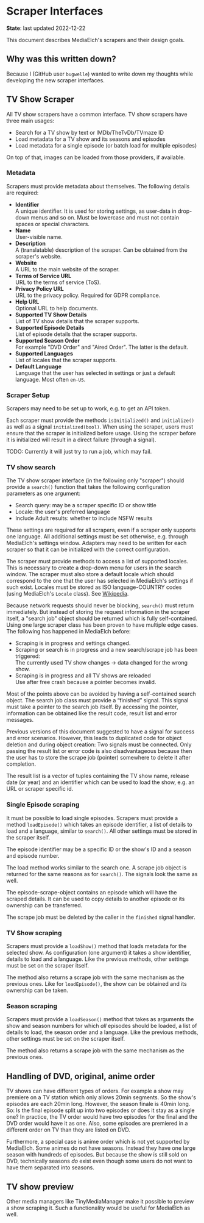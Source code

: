 # Scraper Interfaces

__State__: last updated 2022-12-22

This document describes MediaElch's scrapers and their design goals.


## Why was this written down?

Because I (GitHub user `bugwelle`) wanted to write down my thoughts while
developing the new scraper interfaces.


## TV Show Scraper

All TV show scrapers have a common interface.
TV show scrapers have three main usages:

 - Search for a TV show by text or IMDb/TheTvDb/TVmaze ID
 - Load metadata for a TV show and its seasons and episodes
 - Load metadata for a single episode (or batch load for multiple episodes)

On top of that, images can be loaded from those providers, if available.


### Metadata

Scrapers must provide metadata about themselves.
The following details are required:

 - __Identifier__  
   A unique identifier. It is used for storing settings, as user-data in
   drop-down menus and so on. Must be lowercase and must not contain
   spaces or special characters.
 - __Name__  
   User-visible name.
 - __Description__  
   A (translatable) description of the scraper.  Can be obtained from the
   scraper's website.
 - __Website__  
   A URL to the main website of the scraper.
 - __Terms of Service URL__  
   URL to the terms of service (ToS).
 - __Privacy Policy URL__  
   URL to the privacy policy.  Required for GDPR compliance.
 - __Help URL__  
   Optional URL to help documents.
 - __Supported TV Show Details__  
   List of TV show details that the scraper supports.
 - __Supported Episode Details__  
   List of episode details that the scraper supports.
 - __Supported Season Order__  
   For example "DVD Order" and "Aired Order".  The latter is the default.
 - __Supported Languages__  
   List of locales that the scraper supports.
 - __Default Language__  
   Language that the user has selected in settings or just a default language.
   Most often `en-US`.


### Scraper Setup

Scrapers may need to be set up to work, e.g. to get an API token.

Each scraper must provide the methods `isInitialized()` and `initialize()` as
well as a signal `initialized(bool)`.  When using the scraper, users must
ensure that the scraper is initialized before usage.  Using the scraper before
it is initialized will result in a direct failure (through a signal).

TODO: Currently it will just try to run a job, which may fail.


### TV show search

The TV show scraper interface (in the following only "scraper") should provide
a `search()` function that takes the following configuration parameters as one
argument:

 - Search query: may be a scraper specific ID or show title
 - Locale: the user's preferred language
 - Include Adult results: whether to include NSFW results

These settings are required for all scrapers, even if a scraper only supports
one language.  All additional settings must be set otherwise, e.g. through
MediaElch's settings window.  Adapters may need to be written for each scraper
so that it can be initialized with the correct configuration.

The scraper must provide methods to access a list of supported locales.  This
is necessary to create a drop-down menu for users in the search window.
The scraper must also store a default locale which should correspond to the
one that the user has selected in MediaElch's settings if such exist.
Locales must be stored as ISO language-COUNTRY codes (using MediaElch's
`Locale` class).  See [Wikipedia][wiki_locale].

Because network requests should never be blocking, `search()` must return
immediately.  But instead of storing the request information in the scraper
itself, a "search job" object should be returned which is fully self-contained.
Using one large scraper class has been proven to have multiple edge cases.
The following has happened in MediaElch before:

 - Scraping is in progress and settings changed.
 - Scraping or search is in progress and a new search/scrape job has been
   triggered:  
   The currently used TV show changes -> data changed for the wrong show.
 - Scraping is in progress and all TV shows are reloaded  
   Use after free crash because a pointer becomes invalid.

Most of the points above can be avoided by having a self-contained search
object.  The search job class must provide a “finished” signal.  This signal
must take a pointer to the search job itself.  By accessing the pointer,
information can be obtained like the result code, result list and error
messages.

Previous versions of this document suggested to have a signal for success and
error scenarios.  However, this leads to duplicated code for object deletion
and during object creation:  Two signals must be connected.  Only passing the
result list or error code is also disadvantageous because then the user has to
store the scrape job (pointer) somewhere to delete it after completion.

The result list is a vector of tuples containing the TV show name, release date
(or year) and an identifier which can be used to load the show, e.g. an URL or
scraper specific id.


### Single Episode scraping

It must be possible to load single episodes. Scrapers must provide a method
`loadEpisode()` which takes an episode identifier, a list of details to load
and a language, similar to `search()`.  All other settings must be stored in
the scraper itself.

The episode identifier may be a specific ID or the show's ID and a season and
episode number.

The load method works similar to the search one.  A scrape job object is
returned for the same reasons as for `search()`.  The signals look the same
as well.

The episode-scrape-object contains an episode which will have the scraped
details.  It can be used to copy details to another episode or its ownership
can be transferred.

The scrape job must be deleted by the caller in the `finished` signal handler.


### TV Show scraping

Scrapers must provide a `loadShow()` method that loads metadata for the
selected show.  As configuration (one argument) it takes a show identifier,
details to load and a language.  Like the previous methods, other settings
must be set on the scraper itself.

The method also returns a scrape job with the same mechanism as the previous
ones.  Like for `loadEpisode()`, the show can be obtained and its ownership
can be taken.


### Season scraping

Scrapers must provide a `loadSeason()` method that takes as arguments the
show and season numbers for which *all* episodes should be loaded, a list of
details to load, the season order and a language.  Like the previous methods,
other settings must be set on the scraper itself.

The method also returns a scrape job with the same mechanism as the previous
ones.


## Handling of DVD, original, anime order

TV shows can have different types of orders. For example a show may premiere on
a TV station which only allows 20min segments.  So the show's episodes are each
20min long.  However, the season finale is 40min long.  So: Is the final episode
split up into two episodes or does it stay as a single one?  In practice, the TV
order would have two episodes for the final and the DVD order would have it as
one.  Also, some episodes are premiered in a different order on TV than they are
listed on DVD.

Furthermore, a special case is anime order which is not yet supported by
MediaElch.  Some animes do not have seasons.  Instead they have one large season
with hundreds of episodes.  But because the show is still sold on DVD,
technically seasons *do* exist even though some users do not want to have them
separated into seasons.


## TV show preview

Other media managers like TinyMediaManager make it possible to preview a show
scraping it. Such a functionality would be useful for MediaElch as well.

[wiki_locale]: https://en.wikipedia.org/wiki/Language_localisation#Language_tags_and_codes

